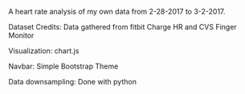 A heart rate analysis of my own data from 2-28-2017 to 3-2-2017.

Dataset Credits: Data gathered from fitbit Charge HR and CVS Finger Monitor

Visualization: chart.js

Navbar: Simple Bootstrap Theme

Data downsampling: Done with python
